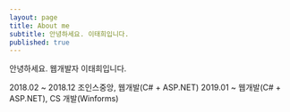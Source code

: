 ```yaml
---
layout: page
title: About me
subtitle: 안녕하세요. 이태희입니다.
published: true
---
```


안녕하세요. 웹개발자 이태희입니다.

2018.02 ~ 2018.12 조인스중앙, 	 웹개발(C# + ASP.NET)
2019.01 ~         웹개발(C# + ASP.NET), CS 개발(Winforms)